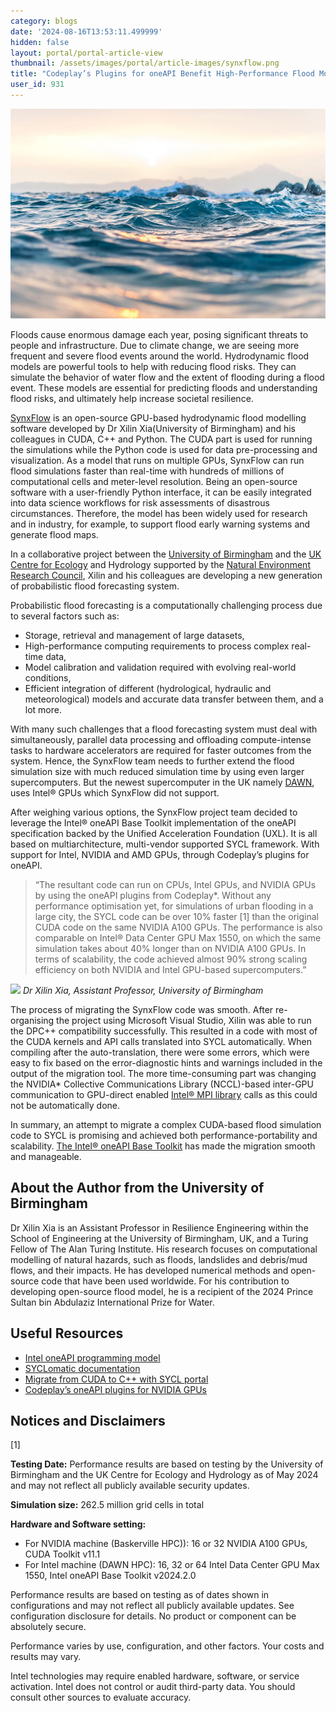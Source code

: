 ```yaml
---
category: blogs
date: '2024-08-16T13:53:11.499999'
hidden: false
layout: portal/portal-article-view
thumbnail: /assets/images/portal/article-images/synxflow.png
title: "Codeplay’s Plugins for oneAPI Benefit High-Performance Flood Modelling Software"
user_id: 931
---
```


![SynxFlow](/assets/images/portal/article-images/synxflow.png)

Floods cause enormous damage each year, posing significant threats to people and infrastructure. Due to climate
change, we are seeing more frequent and severe flood events around the world. Hydrodynamic flood models are
powerful tools to help with reducing flood risks. They can simulate the behavior of water flow and the extent of
flooding during a flood event. These models are essential for predicting floods and understanding flood risks,
and ultimately help increase societal resilience.

[SynxFlow](https://github.com/SynxFlow/SynxFlow) is an open-source GPU-based hydrodynamic flood modelling software
developed by Dr Xilin Xia(University of Birmingham) and his colleagues in CUDA, C++ and Python. The CUDA part is
used for running the simulations while the Python code is used for data pre-processing and visualization. As a model
that runs on multiple GPUs, SynxFlow can run flood simulations faster than real-time with hundreds of
millions of computational cells and meter-level resolution. Being an open-source software with a
user-friendly Python interface, it can be easily integrated into data science workflows for risk
assessments of disastrous circumstances. Therefore, the model has been widely used for research and
in industry, for example, to support flood early warning systems and generate flood maps.

In a collaborative project between the [University of Birmingham](https://www.birmingham.ac.uk/schools/engineering)
and the [UK Centre for Ecology](https://www.ceh.ac.uk/) and Hydrology supported by the
[Natural Environment Research Council](https://www.ukri.org/councils/nerc/), Xilin and his colleagues are developing
a new generation of probabilistic flood forecasting system.

Probabilistic flood forecasting is a computationally challenging process due to several factors such as:

- Storage, retrieval and management of large datasets,
- High-performance computing requirements to process complex real-time data,
- Model calibration and validation required with evolving real-world conditions,
- Efficient integration of different (hydrological, hydraulic and meteorological) models and accurate data
  transfer between them, and a lot more.

With many such challenges that a flood forecasting system must deal with simultaneously, parallel data
processing and offloading compute-intense tasks to hardware accelerators are required for faster outcomes
from the system. Hence, the SynxFlow team needs to further extend the flood simulation size with much reduced
simulation time by using even larger supercomputers. But the newest supercomputer in the UK namely
[DAWN](https://www.hpc.cam.ac.uk/d-w-n), uses Intel® GPUs which SynxFlow did not support.

After weighing various options, the SynxFlow project team decided to leverage the Intel® oneAPI Base Toolkit
implementation of the oneAPI specification backed by the Unified Acceleration Foundation (UXL). It is all
based on multiarchitecture, multi-vendor supported SYCL framework.  With support for Intel, NVIDIA and AMD
GPUs, through Codeplay’s plugins for oneAPI.

<div class="quote">
  <blockquote>
  “The resultant code can run on CPUs, Intel GPUs, and NVIDIA GPUs by using the oneAPI plugins from Codeplay*.
  Without any performance optimisation yet, for simulations of urban flooding in a large city, the SYCL
  code can be over 10% faster [1] than the original CUDA code on the same NVIDIA A100 GPUs. The performance
  is also comparable on Intel® Data Center GPU Max 1550, on which the same simulation takes about 40% longer
  than on NVIDIA A100 GPUs. In terms of scalability, the code achieved almost 90% strong scaling efficiency
  on both NVIDIA and Intel GPU-based supercomputers.”
  </blockquote>
  <cite><img src="{{ '/assets/images/portal/article-images/synxflow-author.jpg' | relative_url }}" /> Dr Xilin Xia, Assistant Professor, University of Birmingham</cite>
</div>

The process of migrating the SynxFlow code was smooth. After re-organising the project using Microsoft Visual
Studio, Xilin was able to run the DPC++ compatibility successfully. This resulted in a code with most of the
CUDA kernels and API calls translated into SYCL automatically. When compiling after the auto-translation, there
were some errors, which were easy to fix based on the error-diagnostic hints and warnings included in the
output of the migration tool. The more time-consuming part was changing the NVIDIA* Collective Communications
Library (NCCL)-based inter-GPU communication to GPU-direct enabled [Intel® MPI library](https://www.intel.com/content/www/us/en/developer/tools/oneapi/mpi-library.html)
calls as this could not be automatically done.

In summary, an attempt to migrate a complex CUDA-based flood simulation code to SYCL is promising and
achieved both performance-portability and scalability. [The Intel® oneAPI Base Toolkit](https://www.intel.com/content/www/us/en/developer/tools/oneapi/base-toolkit.html)
has made the migration smooth and manageable.

## About the Author from the University of Birmingham

Dr Xilin Xia is an Assistant Professor in Resilience Engineering within the School of Engineering at the
University of Birmingham, UK, and a Turing Fellow of The Alan Turing Institute. His research focuses on
computational modelling of natural hazards, such as floods, landslides and debris/mud flows, and their
impacts. He has developed numerical methods and open-source code that have been used worldwide. For his
contribution to developing open-source flood model, he is a recipient of the 2024 Prince Sultan bin
Abdulaziz International Prize for Water.

## Useful Resources

- [Intel oneAPI programming model](https://www.intel.com/content/www/us/en/developer/tools/oneapi/overview.html)
- [SYCLomatic documentation](https://oneapi-src.github.io/SYCLomatic/get_started/index.html)
- [Migrate from CUDA to C++ with SYCL portal](https://www.intel.com/content/www/us/en/developer/tools/oneapi/training/migrate-from-cuda-to-cpp-with-sycl.html)
- [Codeplay’s oneAPI plugins for NVIDIA GPUs](https://developer.codeplay.com/products/oneapi/nvidia/home/)

## Notices and Disclaimers

[1]

**Testing Date:** Performance results are based on testing by the University of Birmingham and the UK Centre for
Ecology and Hydrology as of May 2024 and may not reflect all publicly available security updates.

**Simulation size:** 262.5 million grid cells in total

**Hardware and Software setting:**

- For NVIDIA machine (Baskerville HPC)): 16 or 32 NVIDIA A100 GPUs, CUDA Toolkit v11.1
- For Intel machine (DAWN HPC): 16, 32 or 64 Intel Data Center GPU Max 1550, Intel oneAPI Base Toolkit v2024.2.0

Performance results are based on testing as of dates shown in configurations and may not reflect all
publicly available updates. See configuration disclosure for details.  No product or component can be
absolutely secure.

Performance varies by use, configuration, and other factors. Your costs and results may vary.

Intel technologies may require enabled hardware, software, or service activation. Intel does not control
or audit third-party data. You should consult other sources to evaluate accuracy.
